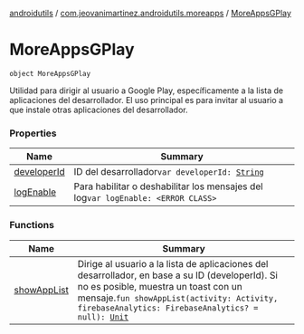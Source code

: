 [androidutils](../../index.md) / [com.jeovanimartinez.androidutils.moreapps](../index.md) / [MoreAppsGPlay](./index.md)

# MoreAppsGPlay

`object MoreAppsGPlay`

Utilidad para dirigir al usuario a Google Play, específicamente a la lista de aplicaciones del desarrollador.
El uso principal es para invitar al usuario a que instale otras aplicaciones del desarrollador.

### Properties

| Name | Summary |
|---|---|
| [developerId](developer-id.md) | ID del desarrollador`var developerId: `[`String`](https://kotlinlang.org/api/latest/jvm/stdlib/kotlin/-string/index.html) |
| [logEnable](log-enable.md) | Para habilitar o deshabilitar los mensajes del log`var logEnable: <ERROR CLASS>` |

### Functions

| Name | Summary |
|---|---|
| [showAppList](show-app-list.md) | Dirige al usuario a la lista de aplicaciones del desarrollador, en base a su ID (developerId). Si no es posible, muestra un toast con un mensaje.`fun showAppList(activity: Activity, firebaseAnalytics: FirebaseAnalytics? = null): `[`Unit`](https://kotlinlang.org/api/latest/jvm/stdlib/kotlin/-unit/index.html) |
